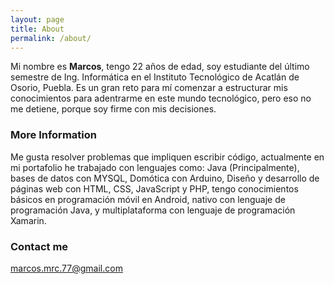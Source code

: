 ```yaml
---
layout: page
title: About
permalink: /about/
---
```


Mi nombre es **Marcos**, tengo 22 años de edad, soy estudiante del último semestre de Ing. Informática en el Instituto Tecnológico de Acatlán de Osorio, Puebla. Es un gran reto para mí comenzar a estructurar mis conocimientos para adentrarme en este mundo tecnológico, pero eso no me detiene, porque soy firme con mis decisiones.


### More Information
Me gusta resolver problemas que impliquen escribir código, actualmente en mi portafolio he trabajado con lenguajes como: Java (Principalmente), bases de datos con MYSQL, Domótica con Arduino, Diseño y desarrollo de páginas web con HTML, CSS, JavaScript y PHP, tengo conocimientos básicos en programación móvil en Android, nativo con lenguaje de programación Java, y multiplataforma con lenguaje de programación Xamarin.


### Contact me

[marcos.mrc.77@gmail.com](mailto:marcos.mrc.77@gmail.com)
